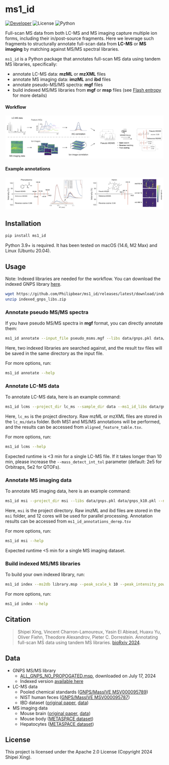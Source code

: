 # ms1_id
[![Developer](https://img.shields.io/badge/Developer-Shipei_Xing-orange?logo=github&logoColor=white)](https://scholar.google.ca/citations?user=en0zumcAAAAJ&hl=en)
![License](https://img.shields.io/badge/License-Apache_2.0-blue.svg?style=flat&logo=apache)
![Python](https://img.shields.io/badge/Python-3.9+-green.svg?style=flat&logo=python&logoColor=lightblue)

Full-scan MS data from both LC-MS and MS imaging capture multiple ion forms, including their in/post-source fragments. 
Here we leverage such fragments to structurally annotate full-scan data from **LC-MS** or **MS imaging** by matching against MS/MS spectral libraries.

`ms1_id` is a Python package that annotates full-scan MS data using tandem MS libraries, specifically:
- annotate LC-MS data: **mzML** or **mzXML** files
- annotate MS imaging data: **imzML** and **ibd** files
- annotate pseudo-MS/MS spectra: **mgf** files
- build indexed MS/MS libraries from **mgf** or **msp** files (see [Flash entropy](https://github.com/YuanyueLi/FlashEntropySearch) for more details)

#### Workflow
![Annotation workflow](fig/workflow.png)


#### Example annotations
![Example annotation](fig/eg_annotation.png)

## Installation
```bash
pip install ms1_id
```
Python 3.9+ is required. It has been tested on macOS (14.6, M2 Max) and Linux (Ubuntu 20.04).


## Usage

Note: Indexed libraries are needed for the workflow. You can download the indexed GNPS library [here](https://github.com/Philipbear/ms1_id/releases).
```bash
wget https://github.com/Philipbear/ms1_id/releases/latest/download/indexed_gnps_libs.zip
unzip indexed_gnps_libs.zip
```

### Annotate pseudo MS/MS spectra
If you have pseudo MS/MS spectra in **mgf** format, you can directly annotate them:
  ```bash
  ms1_id annotate --input_file pseudo_msms.mgf --libs data/gnps.pkl data/gnps_k10.pkl --min_score 0.7 --min_matched_peak 3
  ```
Here, two indexed libraries are searched against, and the result tsv files will be saved in the same directory as the input file.

For more options, run:
  ```bash
  ms1_id annotate --help
  ```

### Annotate LC-MS data
To annotate LC-MS data, here is an example command:
  ```bash
  ms1_id lcms --project_dir lc_ms --sample_dir data --ms1_id_libs data/gnps.pkl data/gnps_k10.pkl --ms2_id_libs data/gnps.pkl
  ```
Here, `lc_ms` is the project directory. Raw mzML or mzXML files are stored in the `lc_ms/data` folder. Both MS1 and MS/MS annotations will be performed, and the results can be accessed from `aligned_feature_table.tsv`.

For more options, run:
  ```bash
  ms1_id lcms --help
  ```
Expected runtime is <3 min for a single LC-MS file. If it takes longer than 10 min, please increase the `--mass_detect_int_tol` parameter (default: 2e5 for Orbitraps, 5e2 for QTOFs).

### Annotate MS imaging data
To annotate MS imaging data, here is an example command:
  ```bash
  ms1_id msi --project_dir msi --libs data/gnps.pkl data/gnps_k10.pkl --n_cores 12
  ```
Here, `msi` is the project directory. Raw imzML and ibd files are stored in the `msi` folder, and 12 cores will be used for parallel processing. Annotation results can be accessed from `ms1_id_annotations_derep.tsv`

For more options, run:
  ```bash
  ms1_id msi --help
  ```
Expected runtime <5 min for a single MS imaging dataset.


### Build indexed MS/MS libraries
To build your own indexed library, run:
  ```bash
  ms1_id index --ms2db library.msp --peak_scale_k 10 --peak_intensity_power 0.5
  ```

For more options, run:
  ```bash
  ms1_id index --help
  ```


## Citation
> Shipei Xing, Vincent Charron-Lamoureux, Yasin El Abiead, Huaxu Yu, Oliver Fiehn, Theodore Alexandrov, Pieter C. Dorrestein. Annotating full-scan MS data using tandem MS libraries. [bioRxiv 2024](https://www.biorxiv.org/content/10.1101/2024.10.14.618269v1).


## Data
- GNPS MS/MS library
  - [ALL_GNPS_NO_PROPOGATED.msp](https://external.gnps2.org/gnpslibrary), downloaded on July 17, 2024
  - Indexed version [available here](https://github.com/Philipbear/ms1_id/releases)
- LC-MS data
  - Pooled chemical standards ([GNPS/MassIVE MSV000095789](https://massive.ucsd.edu/ProteoSAFe/QueryMSV?id=MSV000095789))
  - NIST human feces ([GNPS/MassIVE MSV000095787](https://massive.ucsd.edu/ProteoSAFe/QueryMSV?id=MSV000095787))
  - IBD dataset ([original paper](https://www.nature.com/articles/s41586-019-1237-9), [data](https://www.metabolomicsworkbench.org/data/DRCCMetadata.php?Mode=Project&ProjectID=PR000639))
- MS imaging data
  - Mouse brain ([original paper](https://www.nature.com/articles/nmeth.4072), [data](https://www.ebi.ac.uk/metabolights/editor/MTBLS313))
  - Mouse body ([METASPACE dataset](https://metaspace2020.eu/dataset/2022-07-08_20h45m00s))
  - Hepatocytes ([METASPACE dataset](https://metaspace2020.eu/project/Rappez_2021_SpaceM))


## License
This project is licensed under the Apache 2.0 License (Copyright 2024 Shipei Xing).